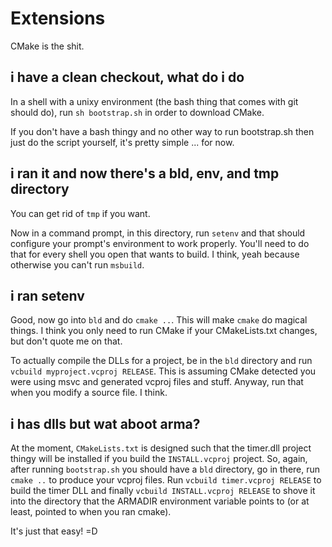 Extensions
===

CMake is the shit.

i have a clean checkout, what do i do
---

In a shell with a unixy environment (the bash thing that comes with git should do), run `sh bootstrap.sh` in order to download CMake.

If you don't have a bash thingy and no other way to run bootstrap.sh then just do the script yourself, it's pretty simple ... for now.

i ran it and now there's a bld, env, and tmp directory
---

You can get rid of `tmp` if you want.

Now in a command prompt, in this directory, run `setenv` and that should configure your prompt's environment to work properly. You'll need to do that for every shell you open that wants to build. I think, yeah because otherwise you can't run `msbuild`.

i ran setenv
---

Good, now go into `bld` and do `cmake ..`. This will make `cmake` do magical things. I think you only need to run CMake if your CMakeLists.txt changes, but don't quote me on that.

To actually compile the DLLs for a project, be in the `bld` directory and run `vcbuild myproject.vcproj RELEASE`. This is assuming CMake detected you were using msvc and generated vcproj files and stuff. Anyway, run that when you modify a source file. I think.

i has dlls but wat aboot arma?
---

At the moment, `CMakeLists.txt` is designed such that the timer.dll project thingy will be installed if you build the `INSTALL.vcproj` project. So, again, after running `bootstrap.sh` you should have a `bld` directory, go in there, run `cmake ..` to produce your vcproj files. Run `vcbuild timer.vcproj RELEASE` to build the timer DLL and finally `vcbuild INSTALL.vcproj RELEASE` to shove it into the directory that the ARMADIR environment variable points to (or at least, pointed to when you ran cmake).

It's just that easy! =D
